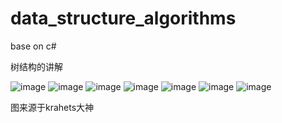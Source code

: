 # data_structure_algorithms
base on c#

树结构的讲解

![image](https://github.com/shenmemoon1/data_structure_algorithms/assets/79250603/07b1ed04-b604-428a-9847-3e5d3ca0dedb)
![image](https://github.com/shenmemoon1/data_structure_algorithms/assets/79250603/87b7ae7f-b7ab-46a5-8a34-f19922e42848)
![image](https://github.com/shenmemoon1/data_structure_algorithms/assets/79250603/a9b8abd2-ce5d-4e14-b751-cbcb7346eb3a)
![image](https://github.com/shenmemoon1/data_structure_algorithms/assets/79250603/b74e7e24-95dd-411b-999d-42c37c83f9d3)
![image](https://github.com/shenmemoon1/data_structure_algorithms/assets/79250603/51bc3af9-3854-4335-a7fd-962e871aa397)
![image](https://github.com/shenmemoon1/data_structure_algorithms/assets/79250603/7851374e-7dd6-4ee7-8747-0b51d3634c25)
![image](https://github.com/shenmemoon1/data_structure_algorithms/assets/79250603/f97b8ecb-c264-4082-b136-dddebc4beaec)

图来源于krahets大神








